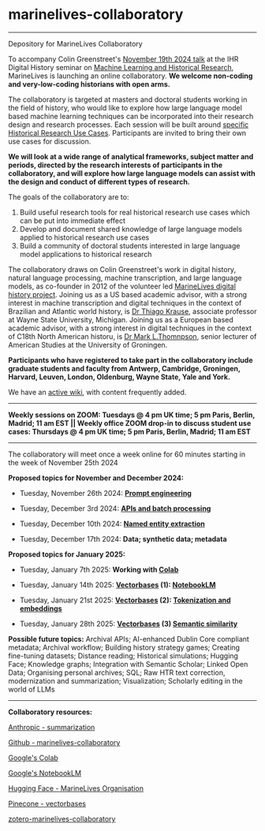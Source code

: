 # marinelives-collaboratory
----------------------------------------------------------------------------------------------------------------------------------------------------------

Depository for MarineLives Collaboratory

To accompany Colin Greenstreet's [November 19th 2024 talk](https://ihrdighist.blogs.sas.ac.uk/2024/09/tuesday-19-november-2024-colin-greenstreet-ai-agents-for-historical-research-a-new-skill-set-for-historians/) at the IHR Digital History seminar on [Machine Learning and Historical Research](https://github.com/Addaci/marinelives-collaboratory/wiki/AI-assistants-and-agents:-A-New-Skill-Set-for-Historians%3F), MarineLives is launching an online collaboratory.
**We welcome non-coding and very-low-coding historians with open arms.** 

The collaboratory is targeted at masters and doctoral students working in the field of history, who would like to explore how large language model based machine learning techniques can be incorporated into their research design and research processes. Each session will be built around [specific Historical Research Use Cases](https://github.com/Addaci/marinelives-collaboratory/wiki/Historical-Research-Use-Cases). Participants are invited to bring their own use cases for discussion. 

**We will look at a wide range of analytical frameworks, subject matter and periods, directed by the research interests of participants in the collaboratory, and will explore how large language models can assist with the design and conduct of different types of research.**

The goals of the collaboratory are to:
1. Build useful research tools for real historical research use cases which can be put into immediate effect
2. Develop and document shared knowledge of large language models applied to historical research use cases
3. Build a community of doctoral students interested in large language model applications to historical research

The collaboratory draws on Colin Greenstreet's work in digital history, natural language processing, machine transcription, and large language models, as co-founder in 2012 of the volunteer led [MarineLives digital history project](https://app.transkribus.org/sites/marinelivesorg/about). Joining us as a US based academic advisor, with a strong interest in machine transcription and digital techniques in the context of Brazilian and Atlantic world history, is [Dr Thiago Krause](https://clasprofiles.wayne.edu/profile/hq8728), associate professor at Wayne State University, Michigan. Joining us as a European based academic advisor, with a strong interest in digital techniques in the context of C18th North American historu, is [Dr Mark L.Thomnpson](https://www.rug.nl/staff/m.l.thompson/?lang=en), senior lecturer of American Studies at the University of Groningen.

**Participants who have registered to take part in the collaboratory include graduate students and faculty from Antwerp, Cambridge, Groningen, Harvard, Leuven, London, Oldenburg, Wayne State, Yale and York.**

We have an [active wiki](https://github.com/Addaci/marinelives-collaboratory/wiki), with content frequently added.

----------------------------------------------------------------------------------------------------------------------------------------------------------

**Weekly sessions on ZOOM: Tuesdays @ 4 pm UK time; 5 pm Paris, Berlin, Madrid; 11 am EST || Weekly office ZOOM drop-in to discuss student use cases: Thursdays  @ 4 pm UK time; 5 pm Paris, Berlin, Madrid; 11 am EST**

----------------------------------------------------------------------------------------------------------------------------------------------------------

The collaboratory will meet once a week online for 60 minutes starting in the week of November 25th 2024

**Proposed topics for November and December 2024:**

* Tuesday, November 26th 2024: **[Prompt engineering](https://github.com/Addaci/marinelives-collaboratory/wiki/Prompt-engineering)**

* Tuesday, December 3rd 2024:  **[APIs and batch processing](https://github.com/Addaci/marinelives-collaboratory/wiki/APIs-and-batch-processing-%E2%80%90-second-collaboratory-session)**

* Tuesday, December 10th 2024: **[Named entity extraction](https://github.com/Addaci/marinelives-collaboratory/wiki/Glossary#e)**

* Tuesday, December 17th 2024: **Data; synthetic data; metadata**

**Proposed topics for January 2025:**

* Tuesday, January 7th 2025: **Working with [Colab](https://colab.research.google.com/)**

* Tuesday, January 14th 2025: **[Vectorbases](https://github.com/Addaci/marinelives-collaboratory/wiki/Glossary#v) (1): [NotebookLM](https://notebooklm.google/)**

* Tuesday, January 21st 2025: **[Vectorbases](https://github.com/Addaci/marinelives-collaboratory/wiki/Glossary#v) (2): [Tokenization and embeddings](https://github.com/Addaci/marinelives-collaboratory/wiki/Glossary#t)**

* Tuesday, January 28th 2025: **[Vectorbases](https://github.com/Addaci/marinelives-collaboratory/wiki/Glossary#v) (3) [Semantic similarity](https://github.com/Addaci/marinelives-collaboratory/wiki/Glossary#s)**

**Possible future topics:** Archival APIs; AI-enhanced Dublin Core compliant metadata; Archival workflow; Building history strategy games; Creating fine-tuning datasets; Distance reading; Historical simulations; Hugging Face; Knowledge graphs; Integration with Semantic Scholar; Linked Open Data; Organising personal archives; SQL; Raw HTR text correction, modernization and summarization; Visualization; Scholarly editing in the world of LLMs

----------------------------------------------------------------------------------------------------------------------------------------------------------
**Collaboratory resources:**

[Anthropic - summarization](https://github.com/anthropics/anthropic-cookbook/blob/main/skills/summarization/guide.ipynb/)

[Github - marinelives-collaboratory](https://github.com/Addaci/marinelives-collaboratory/blob/main/README.md)

[Google's Colab](https://colab.research.google.com/)

[Google's NotebookLM](https://notebooklm.google/)

[Hugging Face - MarineLives Organisation](https://huggingface.co/MarineLives)

[Pinecone - vectorbases](https://www.pinecone.io/)

[zotero-marinelives-collaboratory](https://www.zotero.org/groups/5750789/marinelives-collaboratory/library)




